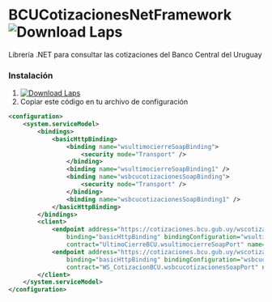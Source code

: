 # BCUCotizacionesNetFramework ![Download Laps](https://img.shields.io/github/license/francisgerman1/BCUCotizacionesNetFramework)
Librería .NET para consultar las cotizaciones del Banco Central del Uruguay

### Instalación

1. [![Download Laps](https://img.shields.io/badge/DLL-Descargar-green)](https://github.com/francisgerman1/BCUCotizacionesNetFramework/releases/latest/download/CotizacionBCU.dll)
2. Copiar este código en tu archivo de configuración
```xml
<configuration>
	<system.serviceModel>
		<bindings>
			<basicHttpBinding>
				<binding name="wsultimocierreSoapBinding">
					<security mode="Transport" />
				</binding>
				<binding name="wsultimocierreSoapBinding1" />
				<binding name="wsbcucotizacionesSoapBinding">
					<security mode="Transport" />
				</binding>
				<binding name="wsbcucotizacionesSoapBinding1" />
			</basicHttpBinding>
		</bindings>
		<client>
			<endpoint address="https://cotizaciones.bcu.gub.uy/wscotizaciones/servlet/awsultimocierre"
                binding="basicHttpBinding" bindingConfiguration="wsultimocierreSoapBinding"
                contract="UltimoCierreBCU.wsultimocierreSoapPort" name="wsultimocierreSoapPort" />
			<endpoint address="https://cotizaciones.bcu.gub.uy/wscotizaciones/servlet/awsbcucotizaciones"
                binding="basicHttpBinding" bindingConfiguration="wsbcucotizacionesSoapBinding"
                contract="WS_CotizacionBCU.wsbcucotizacionesSoapPort" name="wsbcucotizacionesSoapPort" />
		</client>
	</system.serviceModel>
</configuration>
```
